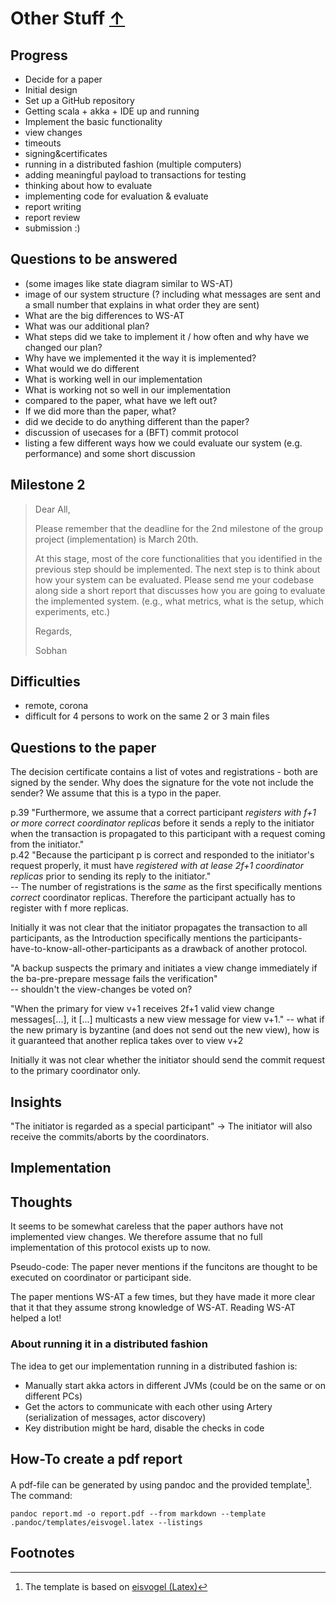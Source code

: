 # Other Stuff [&uarr;](./../README.md)

## Progress

* Decide for a paper
* Initial design
* Set up a GitHub repository
* Getting scala + akka + IDE up and running
* Implement the basic functionality
* view changes
* timeouts
* signing&certificates
* running in a distributed fashion (multiple computers)
* adding meaningful payload to transactions for testing
* thinking about how to evaluate
* implementing code for evaluation & evaluate
* report writing
* report review
* submission :)

## Questions to be answered

* (some images like state diagram similar to WS-AT)
* image of our system structure (? including what messages are sent and a small number that explains in what order they are sent)
* What are the big differences to WS-AT
* What was our additional plan?
* What steps did we take to implement it / how often and why have we changed our plan?
* Why have we implemented it the way it is implemented?
* What would we do different
* What is working well in our implementation
* What is working not so well in our implementation
* compared to the paper, what have we left out?
* If we did more than the paper, what?
* did we decide to do anything different than the paper?
* discussion of usecases for a (BFT) commit protocol
* listing a few different ways how we could evaluate our system (e.g. performance) and some short discussion

## Milestone 2

>Dear All,
>
>Please remember that the deadline for the 2nd milestone of the group project (implementation) is March 20th. 
>
>At this stage, most of the core functionalities that you identified in the previous step should be implemented. The next step is to think about how your system can be evaluated. Please send me your codebase along side a short report that discusses how you are going to evaluate the implemented system. (e.g., what metrics, what is the setup, which experiments, etc.)
>
>Regards,
>
>Sobhan

## Difficulties

* remote, corona
* difficult for 4 persons to work on the same 2 or 3 main files

## Questions to the paper

The decision certificate contains a list of votes and registrations - both are signed by the sender. Why does the signature for the vote not include the sender? We assume that this is a typo in the paper.

p.39 "Furthermore, we assume that a correct participant *registers with f+1 or more correct coordinator replicas* before it sends a reply to the initiator when the transaction is propagated to this participant with a request coming from the initiator."  
p.42 "Because the participant p is correct and responded to the initiator's request properly, it must have *registered with at lease 2f+1 coordinator replicas* prior to sending its reply to the initiator."  
-- The number of registrations is the *same* as the first specifically mentions *correct* coordinator replicas. Therefore the participant actually has to register with f more replicas.

Initially it was not clear that the initiator propagates the transaction to all participants, as the Introduction specifically mentions the participants-have-to-know-all-other-participants as a drawback of another protocol.

"A backup suspects the primary and initiates a view change immediately if the ba-pre-prepare message fails the verification"  
-- shouldn't the view-changes be voted on?

"When the primary for view v+1 receives 2f+1 valid view change messages[...], it [...] multicasts a new view message for view v+1."
-- what if the new primary is byzantine (and does not send out the new view), how is it guaranteed that another replica takes over to view v+2

Initially it was not clear whether the initiator should send the commit request to the primary coordinator only.

## Insights

"The initiator is regarded as a special participant" -> The initiator will also receive the commits/aborts by the coordinators.

## Implementation

## Thoughts

It seems to be somewhat careless that the paper authors have not implemented view changes. We therefore assume that no full implementation of this protocol exists up to now.

Pseudo-code: The paper never mentions if the funcitons are thought to be executed on coordinator or participant side.

The paper mentions WS-AT a few times, but they have made it more clear that it that they assume strong knowledge of WS-AT. Reading WS-AT helped a lot!

### About running it in a distributed fashion

The idea to get our implementation running in a distributed fashion is:

* Manually start akka actors in different JVMs (could be on the same or on different PCs)
* Get the actors to communicate with each other using Artery (serialization of messages, actor discovery)
* Key distribution might be hard, disable the checks in code

## How-To create a pdf report

A pdf-file can be generated by using pandoc and the provided template[^1]. The command:

    pandoc report.md -o report.pdf --from markdown --template .pandoc/templates/eisvogel.latex --listings

## Footnotes

[^1]: The template is based on [eisvogel (Latex)](https://github.com/Wandmalfarbe/pandoc-latex-template)
